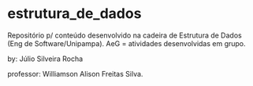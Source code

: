 # estrutura_de_dados
Repositório p/ conteúdo desenvolvido na cadeira de Estrutura de Dados (Eng de Software/Unipampa).
AeG = atividades desenvolvidas em grupo.

by: Júlio Silveira Rocha

professor: Williamson Alison Freitas Silva.
